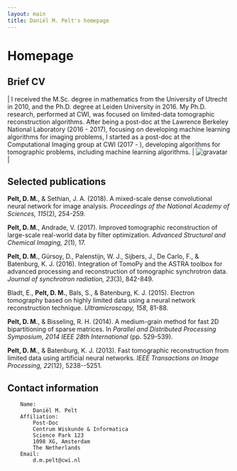 ```yaml
---
layout: main
title: Daniël M. Pelt's homepage
---
```


# Homepage

## Brief CV


| I received the M.Sc. degree in mathematics from the University of Utrecht in 2010, and the Ph.D. degree at Leiden University in 2016. My Ph.D. research, performed at CWI, was focused on limited-data tomographic reconstruction algorithms. After being a post-doc at the Lawrence Berkeley National Laboratory (2016 - 2017), focusing on developing machine learning algorithms for imaging problems, I started as a post-doc at the Computational Imaging group at CWI (2017 - ), developing algorithms for tomographic problems, including machine learning algorithms. | ![gravatar](https://www.gravatar.com/avatar/f780cc0825e53c68092235e9664dab0d?s=150) |

## Selected publications

__Pelt, D. M.__, & Sethian, J. A. (2018). A mixed-scale dense convolutional neural network for image analysis. *Proceedings of the National Academy of Sciences, 115*(2), 254-259.

__Pelt, D. M.__, Andrade, V. (2017). Improved tomographic reconstruction of large-scale real-world data by filter optimization. *Advanced Structural and Chemical Imaging, 2*(1), 17.

__Pelt, D. M.__, Gürsoy, D., Palenstijn, W. J., Sijbers, J., De Carlo, F., & Batenburg, K. J. (2016). Integration of TomoPy and the ASTRA toolbox for advanced processing and reconstruction of tomographic synchrotron data. *Journal of synchrotron radiation, 23*(3), 842-849.
      
Bladt, E., __Pelt, D. M.__, Bals, S., & Batenburg, K. J. (2015). Electron tomography based on highly limited data using a neural network reconstruction technique. *Ultramicroscopy, 158*, 81-88.

__Pelt, D. M.__, & Bisseling, R. H. (2014). A medium-grain method for fast 2D bipartitioning of sparse matrices. In *Parallel and Distributed Processing Symposium, 2014 IEEE 28th International* (pp. 529-539).

__Pelt, D. M.__, & Batenburg, K. J. (2013). Fast tomographic reconstruction from limited data using artificial neural networks. *IEEE Transactions on Image Processing, 22*(12), 5238--5251.

## Contact information

		Name:
			Daniël M. Pelt
		Affiliation:
			Post-Doc
			Centrum Wiskunde & Informatica
			Science Park 123
			1098 XG, Amsterdam
			The Netherlands
		Email:
			d.m.pelt@cwi.nl
